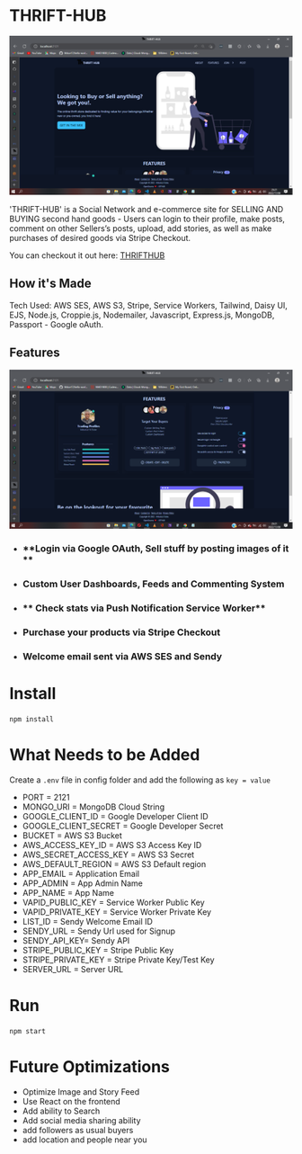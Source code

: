 # THRIFT-HUB

![alt tag](https://github.com/Mdue17/THRIFT-HUB/blob/master/public/images/thrifthubhome.png)

'THRIFT-HUB' is a Social Network and e-commerce site for SELLING AND BUYING second hand goods - Users can login to their profile, make posts, comment on other Sellers’s posts, upload, add stories, as well as make purchases of desired goods via Stripe Checkout.

You can checkout it out here: [THRIFTHUB](https://www.thrift.co.za/)

## How it's Made
Tech Used: AWS SES, AWS S3, Stripe, Service Workers, Tailwind, Daisy UI, EJS, Node.js, Croppie.js, Nodemailer, Javascript, Express.js, MongoDB, Passport - Google oAuth.

## Features

![alt tag](https://github.com/Mdue17/THRIFT-HUB/blob/master/public/images/thriftfeatures.png)

- ###  **Login via Google OAuth, Sell stuff by posting images of it **


- ### **Custom User Dashboards, Feeds and Commenting System**

- ### ** Check stats via Push Notification Service Worker**

- ### **Purchase your products via Stripe Checkout**

- ### **Welcome email sent via AWS SES and Sendy**



# Install

`npm install`


# What Needs to be Added

Create a `.env` file in config folder and add the following as `key = value`
- PORT = 2121
- MONGO_URI = MongoDB Cloud String
- GOOGLE_CLIENT_ID = Google Developer Client ID
- GOOGLE_CLIENT_SECRET = Google Developer Secret
- BUCKET = AWS S3 Bucket
- AWS_ACCESS_KEY_ID = AWS S3 Access Key ID
- AWS_SECRET_ACCESS_KEY = AWS S3 Secret
- AWS_DEFAULT_REGION = AWS S3 Default region
- APP_EMAIL = Application Email
- APP_ADMIN = App Admin Name
- APP_NAME = App Name
- VAPID_PUBLIC_KEY = Service Worker Public Key
- VAPID_PRIVATE_KEY = Service Worker Private Key
- LIST_ID = Sendy Welcome Email ID
- SENDY_URL = Sendy Url used for Signup
- SENDY_API_KEY= Sendy API
- STRIPE_PUBLIC_KEY = Stripe Public Key
- STRIPE_PRIVATE_KEY = Stripe Private Key/Test Key
- SERVER_URL = Server URL


# Run

`npm start`


# Future Optimizations
- Optimize Image and Story Feed
- Use React on the frontend
- Add ability to Search
- Add social media sharing ability
- add followers as usual buyers
- add location and people near you
